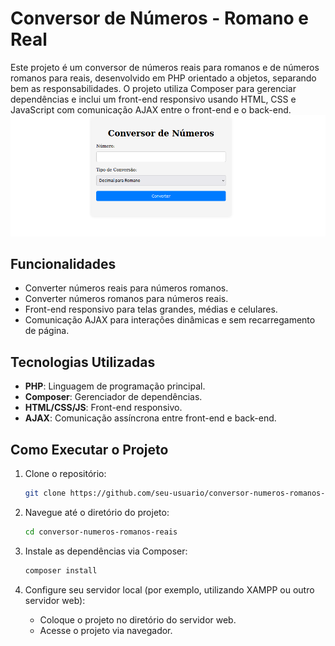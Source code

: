 # Conversor de Números - Romano e Real

Este projeto é um conversor de números reais para romanos e de números romanos para reais, desenvolvido em PHP orientado a objetos, separando bem as responsabilidades. O projeto utiliza Composer para gerenciar dependências e inclui um front-end responsivo usando HTML, CSS e JavaScript com comunicação AJAX entre o front-end e o back-end.
![Home Template](readme/home.png)
## Funcionalidades

- Converter números reais para números romanos.
- Converter números romanos para números reais.
- Front-end responsivo para telas grandes, médias e celulares.
- Comunicação AJAX para interações dinâmicas e sem recarregamento de página.

## Tecnologias Utilizadas

- **PHP**: Linguagem de programação principal.
- **Composer**: Gerenciador de dependências.
- **HTML/CSS/JS**: Front-end responsivo.
- **AJAX**: Comunicação assíncrona entre front-end e back-end.

## Como Executar o Projeto

1. Clone o repositório:
    ```bash
    git clone https://github.com/seu-usuario/conversor-numeros-romanos-reais.git
    ```

2. Navegue até o diretório do projeto:
    ```bash
    cd conversor-numeros-romanos-reais
    ```

3. Instale as dependências via Composer:
    ```bash
    composer install
    ```

4. Configure seu servidor local (por exemplo, utilizando XAMPP ou outro servidor web):
    - Coloque o projeto no diretório do servidor web.
    - Acesse o projeto via navegador.